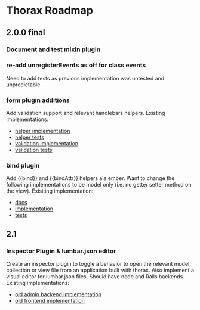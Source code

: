 # Thorax Roadmap

## 2.0.0 final

### Document and test mixin plugin

### re-add unregisterEvents as off for class events

Need to add tests as previous implementation was untested and unpredictable.

### form plugin additions

Add validation support and relevant handlebars helpers. Existing implementations:

- [helper implementation](https://gist.github.com/3351915)
- [helper tests](https://gist.github.com/3351939)
- [validation implementation](https://gist.github.com/3351920)
- [validation tests](https://gist.github.com/3351929)

### bind plugin

Add {{bind}} and {{bindAttr}} helpers ala ember. Want to change the following implementations to be model only (i.e. no getter setter method on the view). Exisiting implementation:

- [docs](https://gist.github.com/3351794)
- [implementation](https://gist.github.com/3351803)
- [tests](https://gist.github.com/3351815)

## 2.1

### Inspector Plugin & lumbar.json editor

Create an inspector plugin to toggle a behavior to open the relevant model, collection or view file from an application built with thorax. Also implement a visual editor for lumbar.json files. Should have node and Rails backends. Existing implementations:

- [old admin backend implementation](https://gist.github.com/3352149)
- [old frontend implementation](https://gist.github.com/3352206)
